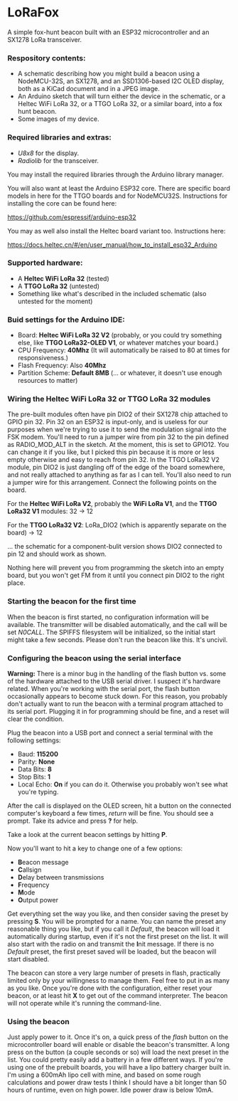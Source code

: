 # LoRaFox
A simple fox-hunt beacon built with an ESP32 microcontroller and an SX1278 LoRa transceiver.


### Respository contents:

   * A schematic describing how you might build a beacon using a NodeMCU-32S, an SX1278, and an SSD1306-based I2C OLED display, both as a KiCad document and in a JPEG image.
   * An Arduino sketch that will turn either the device in the schematic, or a Heltec WiFi LoRa 32, or a TTGO LoRa 32, or a similar board, into a fox hunt beacon.
   * Some images of my device.
   
### Required libraries and extras:
   
   * *U8x8* for the display.
   * *Radiolib* for the transceiver.
   
You may install the required libraries through the Arduino library manager.

You will also want at least the Arduino ESP32 core.  There are specific board models in here for the TTGO boards and for NodeMCU32S.  Instructions for installing the core can be found here: 

https://github.com/espressif/arduino-esp32

You may as well also install the Heltec board variant too.  Instructions here: 

https://docs.heltec.cn/#/en/user_manual/how_to_install_esp32_Arduino


### Supported hardware:

   * A **Heltec WiFi LoRa 32** (tested)
   * A **TTGO LoRa 32** (untested)
   * Something like what's described in the included schematic (also untested for the moment)
   
### Buid settings for the Arduino IDE:

   * Board: **Heltec WiFi LoRa 32 V2** (probably, or you could try something else, like **TTGO LoRa32-OLED V1**, or whatever matches your board.)
   * CPU Frequency: **40Mhz** (It will automatically be raised to 80 at times for responsiveness.)
   * Flash Frequency: Also **40Mhz**
   * Partition Scheme: **Default 8MB** (... or whatever, it doesn't use enough resources to matter)

### Wiring the Heltec WiFi LoRa 32 or TTGO LoRa 32 modules

The pre-built modules often have pin DIO2 of their SX1278 chip attached to GPIO pin 32.  Pin 32 on an ESP32 is input-only, and is useless for our purposes when we're trying to use it to send the modulation signal into the FSK modem.  You'll need to run a jumper wire from pin 32 to the pin defined as RADIO_MOD_ALT in the sketch.  At the moment, this is set to GPIO12.  You can change it if you like, but I picked this pin because it is more or less empty otherwise and easy to reach from pin 32.  In the TTGO LoRa32 V2 module, pin DIO2 is just dangling off of the edge of the board somewhere, and not really attached to anything as far as I can tell.  You'll also need to run a jumper wire for this arrangement.  Connect the following points on the board.

For the **Heltec WiFi LoRa V2**, probably the **WiFi LoRa V1**, and the **TTGO LoRa32 V1** modules: 32 -> 12

For the **TTGO LoRa32 V2**: LoRa_DIO2 (which is apparently separate on the board) -> 12

... the schematic for a component-bulit version shows DIO2 connected to pin 12 and should work as shown.

Nothing here will prevent you from programming the sketch into an empty board, but you won't get FM from it until you connect pin DIO2 to the right place.

### Starting the beacon for the first time

When the beacon is first started, no configuration information will be available.  The transmitter will be disabled automatically, and the call will be set *N0CALL*.  The SPIFFS filesystem will be initialized, so the initial start might take a few seconds.  Please don't run the beacon like this.  It's uncivil.

### Configuring the beacon using the serial interface
   **Warning:** There is a minor bug in the handling of the flash button vs. some of the hardware attached to the USB serial driver.  I suspect it's hardware related.  When you're working with the serial port, the flash button occasionally appears to become stuck down.  For this reason, you probably don't actually want to run the beacon with a terminal program attached to its serial port.  Plugging it in for programming should be fine, and a reset will clear the condition.
   
Plug the beacon into a USB port and connect a serial terminal with the following settings:

   * Baud: **115200**
   * Parity: **None**
   * Data Bits: **8**
   * Stop Bits: **1**
   * Local Echo: **On** if you can do it.  Otherwise you probably won't see what you're typing.

After the call is displayed on the OLED screen, hit a button on the connected computer's keyboard a few times, *return* will be fine.  You should see a prompt.  Take its advice and press **?** for help.

Take a look at the current beacon settings by hitting **P**.

Now you'll want to hit a key to change one of a few options:
   * **B**eacon message
   * **C**allsign
   * **D**elay between transmissions
   * **F**requency
   * **M**ode
   * **O**utput power
   
Get everything set the way you like, and then consider saving the preset by pressing **S**.  You will be prompted for a name.  You can name the preset any reasonable thing you like, but if you call it *Default*, the beacon will load it automatically during startup, even if it's not the first preset on the list.  It will also start with the radio on and transmit the **I**nit message.  If there is no *Default* preset, the first preset saved will be loaded, but the beacon will start disabled.

The beacon can store a very large number of presets in flash, practically limited only by your willingness to manage them.  Feel free to put in as many as you like.  Once you're done with the configuration, either reset your beacon, or at least hit **X** to get out of the command interpreter.  The beacon will not operate while it's running the command-line.
   

### Using the beacon

Just apply power to it.  Once it's on, a quick press of the *flash* button on the microcontroller board will enable or disable the beacon's transmitter.  A long press on the button (a couple seconds or so) will load the next preset in the list.  You could pretty easily add a battery in a few different ways.  If you're using one of the prebuilt boards, you will have a lipo battery charger built in.  I'm using a 600mAh lipo cell with mine, and based on some rough calculations and power draw tests I think I should have a bit longer than 50 hours of runtime, even on high power.  Idle power draw is below 10mA. 

